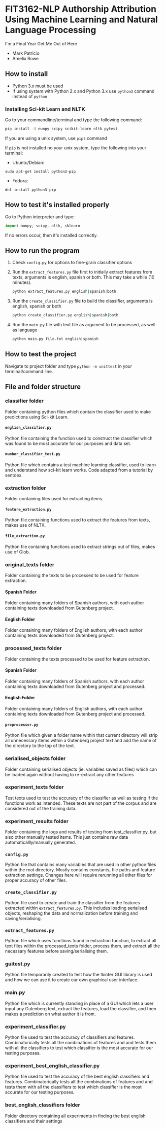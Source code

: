 # FIT3162-NLP Authorship Attribution Using Machine Learning and Natural Language Processing

I'm a Final Year Get Me Out of Here

- Mark Patricio
- Amelia Rowe

## How to install

- Python 3.x must be used
- If using system with Python 2.x and Python 3.x use `python3` command instead of `python`

### Installing Sci-kit Learn and NLTK

Go to your commandline/terminal and type the following command:

```bash
pip install -U numpy scipy scikit-learn nltk pytest
```

If you are using a unix system, use `pip3` command

If `pip` is not installed no your unix system, type the following into your terminal:

- Ubuntu/Debian:

```debian
sudo apt-get install python3-pip
```

- Fedora:

```fedora
dnf install python3-pip
```

## How to test it's installed properly

Go to Python interpreter and type:

```python
import numpy, scipy, nltk, sklearn
```

If no errors occur, then it's installed correctly.

## How to run the program

1. Check `config.py` for options to fine-grain classifier options

2. Run the `extract_features.py` file first to initially extract features from texts, arguments is english, spanish or both. This may take a while (10 minutes).

    ```bash
    python extract_features.py english|spanish|both
    ```

3. Run the `create_classifier.py` file to build the classifier, arguments is english, spanish or both

    ```bash
    python create_classifier.py english|spanish|both
    ```

4. Run the `main.py` file with text file as argument to be processed, as well as language

    ```bash
    python main.py file.txt english|spanish
    ```

## How to test the project ##

Navigate to project folder and type `python -m unittest` in your terminal/command line.

## File and folder structure

### classifier folder

Folder containing python files which contain the classifier used to make predictions using Sci-kit Learn.

#### `english_classifier.py`

Python file containing the function used to construct the classifier which was found to be most accurate for our purposes and data set.

#### `number_classifier_test.py`

Python file which contains a test machine learning classifier, used to learn and understand how sci-kit learn works. Code adapted from a tutorial by sentdex.

### extraction folder

Folder containing files used for extracting items.

#### `feature_extraction.py`

Python file containing functions used to extract the features from texts, makes use of NLTK.

#### `file_extraction.py`

Python file containing functions used to extract strings out of files, makes use of Glob.

### original_texts folder

Folder containing the texts to be processed to be used for feature extraction.

#### Spanish Folder

Folder containing many folders of Spanish authors, with each author containing texts downloaded from Gutenberg project.

#### English Folder

Folder containing many folders of English authors, with each author containing texts downloaded from Gutenberg project.

### processed_texts folder

Folder containing the texts processed to be used for feature extraction.

#### Spanish Folder

Folder containing many folders of Spanish authors, with each author containing texts downloaded from Gutenberg project and processed.

#### English Folder

Folder containing many folders of English authors, with each author containing texts downloaded from Gutenberg project and processed.

#### `preprocessor.py`

Python file which given a folder name within that current directory will strip all unnecessary items within a Gutenberg project text and add the name of the directory to the top of the text.

### serialised_objects folder

Folder containing serialised objects (ie. variables saved as files) which can be loaded again without having to re-extract any other features

### experiment_texts folder

Test texts used to test the accuracy of the classifier as well as testing if the functions work as intended. These texts are not part of the corpus and are considered out of the training data.

### experiment_results folder

Folder containing the logs and results of testing from test_classifier.py, but also other manually tested items. This just contains raw data automaticallly/manually generated.

### `config.py`

Python file that contains many variables that are used in other python files within the root directory. Mostly contains constants, file paths and feature extraction settings. Changes here will require rerunning all other files for proper accuracy of other files.

### `create_classifier.py`

Python file used to create and train the classifier from the features extracted within `extract_features.py`. This includes loading serialised objects, reshaping the data and normalization before training and saving/serialising.

### `extract_features.py`

Python file which uses functions found in extraction function, to extract all text files within the processed_texts folder, process them, and extract all the necessary features before saving/serialising them.

### guitest.py

Python file temporarily created to test how the tkinter GUI library is used and how we can use it to create our own graphical user interface.

### main.py

Python file which is currently standing in place of a GUI which lets a user input any Gutenberg text, extract the features, load the classifier, and then makes a prediction on what author it is from.

### experiment_classifier.py

Python file used to test the accuracy of classifiers and features. Combinatorically tests all the combinations of features and and tests them with all the classifiers to test which classifier is the most accurate for our testing purposes.

### experiment_best_english_classifier.py

Python file used to test the accuracy of the best english classifiers and features. Combinatorically tests all the combinations of features and and tests them with all the classifiers to test which classifier is the most accurate for our testing purposes.

### best_english_classifiers folder

Folder directory containing all experiments in finding the best english classifiers and their settings